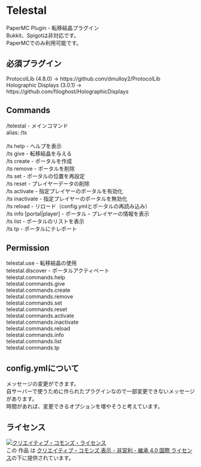 # Telestal
PaperMC Plugin - 転移結晶プラグイン<br>
Bukkit、Spigotは非対応です。<br>
PaperMCでのみ利用可能です。

<h2>必須プラグイン</h2>
ProtocolLib (4.8.0) -> https://github.com/dmulloy2/ProtocolLib<br>
Holographic Displays (3.0.1) -> https://github.com/filoghost/HolographicDisplays

<h2>Commands</h2>
/telestal - メインコマンド<br>
  alias: /ts<br>
<br>
/ts help <page> - ヘルプを表示<br>
/ts give <portal> <amount> <player> - 転移結晶を与える<br>
/ts create <name> - ポータルを作成<br>
/ts remove <portal> - ポータルを削除<br>
/ts set <portal> - ポータルの位置を再設定<br>
/ts reset <player> - プレイヤーデータの削除<br>
/ts activate <portal> <player> - 指定プレイヤーのポータルを有効化<br>
/ts inactivate <portal> <player> - 指定プレイヤーのポータルを無効化<br>
/ts reload - リロード（config.ymlとポータルの再読み込み）<br>
/ts info [portal|player] <portal|player> - ポータル・プレイヤーの情報を表示<br>
/ts list <page> - ポータルのリストを表示<br>
/ts tp <portal> <player> - ポータルにテレポート<br>

<h2>Permission</h2>
telestal.use - 転移結晶の使用<br>
telestal.discover - ポータルアクティベート<br>
telestal.commands.help<br>
telestal.commands.give<br>
telestal.commands.create<br>
telestal.commands.remove<br>
telestal.commands.set<br>
telestal.commands.reset<br>
telestal.commands.activate<br>
telestal.commands.inactivate<br>
telestal.commands.reload<br>
telestal.commands.info<br>
telestal.commands.list<br>
telestal.commands.tp<br>
  
<h2>config.ymlについて</h2>
メッセージの変更ができます。<br>
自サーバーで使うために作られたプラグインなので一部変更できないメッセージがあります。<br>
時間があれば、変更できるオプションを増やそうと考えています。<br>
  
<h2>ライセンス</h2>
<a rel="license" href="http://creativecommons.org/licenses/by-nc-sa/4.0/"><img alt="クリエイティブ・コモンズ・ライセンス" style="border-width:0" src="https://i.creativecommons.org/l/by-nc-sa/4.0/88x31.png" /></a><br />この 作品 は <a rel="license" href="http://creativecommons.org/licenses/by-nc-sa/4.0/">クリエイティブ・コモンズ 表示 - 非営利 - 継承 4.0 国際 ライセンス</a>の下に提供されています。
